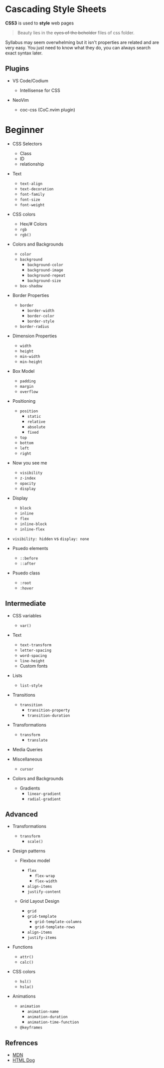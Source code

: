 # Cascading Style Sheets
**CSS3** is used to **style** web pages
> Beauty lies in the ~~eyes of the beholder~~ files of css folder.

Syllabus may seem overwhelming but it isn't properties are related and are very easy. You just need to know what they do, you can always search exact syntax later.

## Plugins
- VS Code/Codium
	- Intellisense for CSS

- NeoVim
	- coc-css (CoC.nvim plugin)

# Beginner
- CSS Selectors
	- Class
	- ID
	- relationship

- Text
	- `text-align`
	- `text-decoration`
	- `font-family`
	- `font-size`
	- `font-weight`

- CSS colors
	- Hex/# Colors
	- `rgb`
	- `rgb()`

- Colors and Backgrounds
	- `color`
	- `background`
		- `background-color`
		- `background-image`
		- `background-repeat`
		- `background-size`
	- `box-shadow`

- Border Properties
	- `border`
		- `border-width`
		- `border-color`
		- `border-style`
	- `border-radius`

- Dimension Properties
	- `width`
	- `height`
	- `min-width`
	- `min-height`

- Box Model
	- `padding`
	- `margin`
	- `overflow`

- Positioning
	- `position`
		- `static`
		- `relative`
		- `absolute`
		- `fixed`
	- `top`
	- `bottom`
	- `left`
	- `right`

- Now you see me
	- `visibility`
	- `z-index`
	- `opacity`
	- `display`

- Display
	- `block`
	- `inline`
	- `flex`
	- `inline-block`
	- `inline-flex`

- `visibility: hidden` vs `display: none`

- Psuedo elements
	- `::before`
	- `::after`

- Psuedo class
	- `:root`
	- `:hover`

## Intermediate
- CSS variables
	- `var()`

- Text
	- `text-transform`
	- `letter-spacing`
	- `word-spacing`
	- `line-height`
	- Custom fonts

- Lists
	- `list-style`

- Transitions
	- `transition`
		- `transition-property`
		- `transition-duration`

- Transformations
	- `transform`
		- `translate`

- Media Queries

- Miscellaneous
	- `cursor`

- Colors and Backgrounds
	- Gradients
		- `linear-gradient`
		- `radial-gradient`

## Advanced
- Transformations
	- `transform`
		- `scale()`

- Design patterns
	- Flexbox model
		- `flex`
			- `flex-wrap`
			- `flex-width`
		- `align-items`
		- `justify-content`

	- Grid Layout Design
		- `grid`
		- `grid-template`
			- `grid-template-columns`
			- `grid-template-rows`
		- `align-items`
		- `justify-items`

- Functions
	- `attr()`
	- `calc()`

- CSS colors
	- `hsl()`
	- `hsla()`

- Animations
	- `animation`
		- `animation-name`
		- `animation-duration`
		- `animation-time-function`
	- `@keyframes`

## Refrences
- [MDN](https://developer.mozilla.org/en-US/docs/Web/CSS)
- [HTML Dog](https://htmldog.com/guides/css/)
